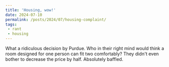 ```yaml
---
title: 'Housing, wow!'
date: 2024-07-10
permalink: /posts/2024/07/housing-complaint/
tags:
 - rant
 - housing
---
```

What a ridiculous decision by Purdue. Who in their right mind would think a room designed for one person can fit two comfortably? They didn't even bother to decrease the price by half. Absolutely baffled.
